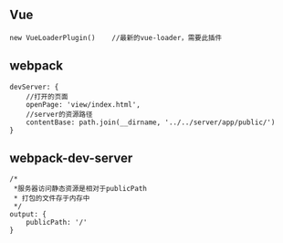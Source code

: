
## Vue
```
new VueLoaderPlugin()    //最新的vue-loader，需要此插件
```

## webpack
```
devServer: {
    //打开的页面  
    openPage: 'view/index.html',
    //server的资源路径
    contentBase: path.join(__dirname, '../../server/app/public/')
}
```

## webpack-dev-server
```
/*
 *服务器访问静态资源是相对于publicPath
 * 打包的文件存于内存中
 */
output: {
    publicPath: '/'     
}
```